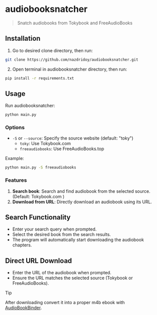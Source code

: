 # audiobooksnatcher
> Snatch audiobooks from Tokybook and FreeAudioBooks

## Installation
1. Go to desired clone directory, then run:
```sh
git clone https://github.com/nazdridoy/audiobooksnatcher.git
```
2. Open terminal in audiobooksnatcher directory, then run:
```sh
pip install -r requirements.txt
```

## Usage
Run audiobooksnatcher:
```sh
python main.py
```

### Options
- `-S` or `--source`: Specify the source website (default: "toky")
  - `toky`: Use Tokybook.com
  - `freeaudiobooks`: Use FreeAudioBooks.top

Example:
```sh
python main.py -S freeaudiobooks
```

### Features
1. **Search book**: Search and find audiobook from the selected source. (Default: Tokybook.com )
2. **Download from URL**: Directly download an audiobook using its URL.

## Search Functionality
- Enter your search query when prompted.
- Select the desired book from the search results.
- The program will automatically start downloading the audiobook chapters.

## Direct URL Download
- Enter the URL of the audiobook when prompted.
- Ensure the URL matches the selected source (Tokybook or FreeAudioBooks).

> [!TIP]
> After downloading convert it into a proper m4b ebook with [AudioBookBinder](https://github.com/gonzoua/AudioBookBinder).
